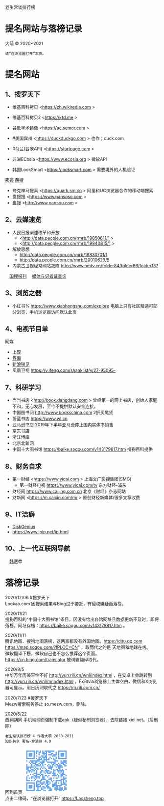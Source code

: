 老生常谈排行榜

提名网站与落榜记录
==================
大萌 © 2020~2021

	请“在浏览器打开”本页。

提名网站
========

1、搜罗天下
-----------

*	维基百科拷贝	<https://zh.wikiredia.com >
*	维基百科拷贝2	<https://kfd.me >
*	谷歌学术镜像 	<https://ac.scmor.com >

*	#美国宾州	<https://duckduckgo.com > 	也作；duck.com
*	#荷兰(谷歌API)	<https://startpage.com >
*	非洲ECosia	<https://www.ecosia.org >	微软API
*	韩国LookSmart	<https://looksmart.com >  	需要境外的人机验证

<a href="https://mijisou.com" title="密迹搜索">密迹</a>
<a href="https://Mengso.com" title="为小众而搜">萌搜</a>
*	夸克神马搜索	<https://quark.sm.cn >		阿里和UC浏览器合作的移动端搜索
*	盘搜搜   	<https://www.pansoso.com >
*	盘搜     	<http://www.pansou.com >


2、云媒速览
-----------

*	人民日报阐述改革和开放 
	-	<http://data.people.com.cn/rmrb/19850611/1 >
	-	<http://data.people.com.cn/rmrb/19840815/1 >
*	解放思想
	-	<http://data.people.com.cn/rmrb/19830701/1>
	-	<http://data.people.com.cn/rmrb/20010629/5>
*	内蒙古卫视经常网站故障 <http://www.nmtv.cn/folder84/folder86/folder137>

　<a href="http://paper.chinaso.com/quanbubaokan.html" title="全国性报纸搜索">国搜报刊</a>
　<a href="http://press.nppa.gov.cn/reporter/channels/247.shtml" title="中国记者网">媒体与记者证查询</a>


3、浏览之器
-----------

*	小红书%  	<https://www.xiaohongshu.com/explore>
	电脑上只有社区精选可部分浏览，手机浏览器访问默认此页


4、电视节目单
-------------

网媒  
*	<a href="https://www.shobserver.com" title="澎湃新闻 上海报业集团">上观</a>
*	<a href="http://jiemian.com" title="界面新闻 上海报业集团">界面</a>
*	<a title="新闻时评" href="http://news.sina.com.cn/ruijian">新浪锐见</a>
*	凤凰卫视 <https://v.ifeng.com/shanklist/v/27-95095->


7、科研学习
------------

*	当当书店 	<http://book.dangdang.com > 曾经第一的网上书店，创始人家庭不和，无心发展，至今不提供默认安全连接。
*	中国图书网	<http://www.bookschina.com>  2折买尾货
*	蔚蓝书店 	<https://www.wl.cn>
*	亚马逊书店	2019年下半年亚马逊停止国内实体书销售
*	京东书店 	
*	浙江博库 	
*	北京北新网	
*	中国十大图书馆	https://baike.sogou.com/v143179817.htm 搜狗百科提供

8、财务自求
------------

*	第一财经 <https://www.yicai.com >	上海文广影视集团(SMG)
	 - 第一财经电视 <https://www.yicai.com/tv> 东方财经-浦东 
*	财经网 <https://www.caijing.com.cn>	北京《财经》杂志网站
*	财新网 <https://m.caixin.com/m/ >	原创财经新媒体/很多文章收费

9、IT洁癖
---------

*	<a href="http://DiskGenius.cn/" title="国产精品，磁盘精灵">DiskGenius</a>
*	<https://www.ipip.net/ip.html>

10、上一代互联网导航
---------------------

　<a href="https://weibo.com/hanhan" title="作家赛车手">韩寒</a>😎



落榜记录
=========

2020/12/06	#搜罗天下  
	Lookao.com 因搜索结果与Bing过于接近，有侵权嫌疑而落榜。

2020/11/21  
	搜狗百科的“中国十大图书馆”条目，因没有给出各馆网址且数据更新不及时，即将落榜，网址存档：https://baike.sogou.com/v143179817.htm 。

2020/11/11  
	腾讯地图、搜狗地图落榜，这两家都没有外国地图。https://ditu.qq.com https://map.sogou.com/?IPLOC=CN" ，取而代之的是 天地图和地球在线。  
	微软翻译下榜，微软自己也不怎么推荐这个页面。https://cn.bing.com/translator 被词霸翻译取代。

2020/9/5  
	中华万年历兼容性不好 http://yun.rili.cn/wnl/index.html ，在安卓上会跳转到 http://yun.rili.cn/wnl/m/index.html ，Fx和via浏览器上主体空白，微信和X浏览器可显示。用日历网取代之 https://m.rili.com.cn/ 


2020/7/22	#搜罗天下  
	Mezw搜索服务停止 so.mezw.com，删除。

2020/6/22  
	西祠胡同 手机端网页强制下载apk（疑似秘制浏览器），去除链接 xici.net。（后删除）


	老生常谈排行榜 © 作者大萌 2020~2021
	知识共享 署名-非演绎 4.0

回到首页
<a href=".." title="返回老生常谈首页"><img src="../indexQR-Blue.png" /></a>  
点击二维码，“在浏览器打开” https://Laosheng.top
